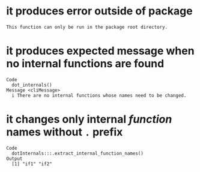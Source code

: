 # it produces error outside of package

    This function can only be run in the package root directory.

# it produces expected message when no internal functions are found

    Code
      dot_internals()
    Message <cliMessage>
      i There are no internal functions whose names need to be changed.

# it changes only internal *function* names without `.` prefix

    Code
      dotInternals:::.extract_internal_function_names()
    Output
      [1] "if1" "if2"

